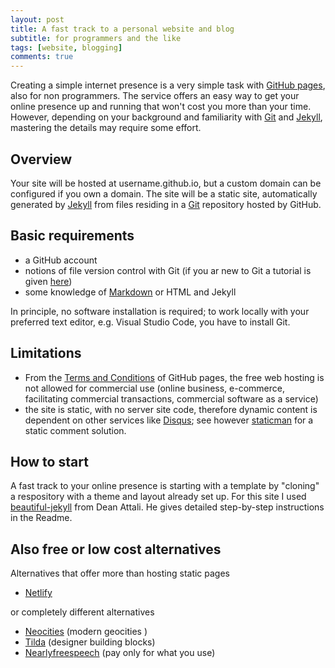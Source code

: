 ```yaml
---
layout: post
title: A fast track to a personal website and blog
subtitle: for programmers and the like 
tags: [website, blogging]
comments: true
---
```

Creating a simple internet presence is a very simple task with [GitHub pages](https://pages.github.com/), also for non programmers. The service offers an easy way to get your online presence up and running that won't cost you more than your time. However, depending on your background and familiarity with [Git](https://git-scm.com/)  and [Jekyll](https://jekyllrb.com/), mastering the details may require some effort. 

## Overview

Your site will be hosted at username.github.io, but a custom domain can be configured if you own a domain. The site will be a static site, automatically generated by [Jekyll](https://jekyllrb.com/) from files residing in a  [Git](https://git-scm.com/) repository hosted by GitHub.  


## Basic requirements 

+ a GitHub account
+ notions of file version control with Git (if you ar new to Git a tutorial is given [here](http://www.vogella.com/tutorials/Git/article.html))
+ some knowledge of [Markdown](https://github.com/adam-p/markdown-here/wiki/Markdown-Cheatsheet) or HTML and Jekyll

In principle, no software installation is required; to work locally with your preferred text editor, e.g. Visual Studio Code, you have to install Git. 

## Limitations

+ From the [Terms and Conditions](https://help.github.com/articles/what-is-github-pages/) of GitHub pages,  the free web hosting is not allowed for commercial use (online business, e-commerce, facilitating commercial transactions, commercial software as a service) 
+ the site is static, with no server site code, therefore dynamic content is dependent on other services like [Disqus](https://disqus.com/); see however [staticman](https://staticman.net/) for a static comment solution. 

## How to start 

A fast track to your online presence  is starting with a template by "cloning" a respository with a theme and layout already set up. For this site I used [beautiful-jekyll](https://github.com/daattali/beautiful-jekyll) from Dean Attali. He gives detailed step-by-step instructions in the Readme.


##  Also free or low cost alternatives

Alternatives that offer more than hosting static pages

+ [Netlify](http://netlify.com) 

or completely different alternatives

+ [Neocities](http://neocities.org) (modern geocities )
+ [Tilda](http://tilda.cc) (designer building blocks)
+ [Nearlyfreespeech](https://www.nearlyfreespeech.net/) (pay only for what you use)



